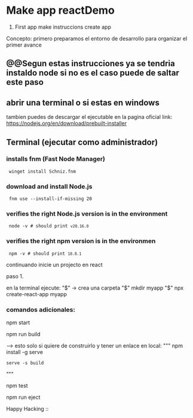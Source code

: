 # Make app reactDemo

1. First app make instruccions create app

Concepto:
primero preparamos el entorno de desarrollo para organizar el primer avance 
## @@Segun estas instrucciones ya se tendria instaldo node si no es el caso puede de saltar este paso

## abrir una terminal o  si estas en windows 

tambien puedes de descargar el ejecutable en la pagina oficial 
link: https://nodejs.org/en/download/prebuilt-installer

## Terminal (ejecutar como administrador) 

### installs fnm (Fast Node Manager)
<code> winget install Schniz.fnm</code> 

### download and install Node.js

<code> fnm use --install-if-missing 20 </code>

### verifies the right Node.js version is in the environment

<code> node -v # should print `v20.16.0` </code>

### verifies the right npm version is in the environmen
<code> npm -v # should print `10.8.1` </code>


continuando inicie un projecto en react

paso 1. 

en la terminal ejecute: 
"$" -> crea una carpeta 
"$" mkdir  myapp
"$" npx create-react-app myapp

### comandos adicionales:

npm start

npm run build 

--> esto solo si quiere de construirlo y tener un enlace en local: """
    npm install -g serve

    serve -s build 
"""

npm test

npm run eject 


Happy Hacking ::

